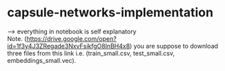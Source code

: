 # capsule-networks-implementation

--> everything in notebook is self explanatory  
Note. (https://drive.google.com/open?id=1f3y4J3ZRegade3NxvFsikfgO8lnBH4x8) you are suppose to download three files from this link i.e. (train_small.csv, test_small.csv, embeddings_small.vec). 
